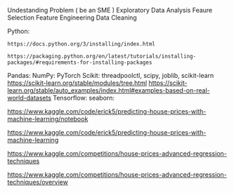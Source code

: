 

Undestanding Problem ( be an SME )
Exploratory Data Analysis
Feaure Selection
Feature Engineering
Data Cleaning


Python:

    https://docs.python.org/3/installing/index.html

    https://packaging.python.org/en/latest/tutorials/installing-packages/#requirements-for-installing-packages

Pandas:
NumPy:
PyTorch
Scikit: threadpoolctl, scipy, joblib, scikit-learn
        https://scikit-learn.org/stable/modules/tree.html
        https://scikit-learn.org/stable/auto_examples/index.html#examples-based-on-real-world-datasets
Tensorflow:
seaborn:


https://www.kaggle.com/code/erick5/predicting-house-prices-with-machine-learning/notebook

https://www.kaggle.com/code/erick5/predicting-house-prices-with-machine-learning

https://www.kaggle.com/competitions/house-prices-advanced-regression-techniques

https://www.kaggle.com/competitions/house-prices-advanced-regression-techniques/overview
